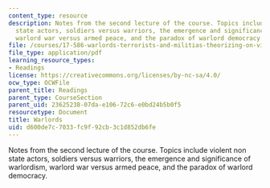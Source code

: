 ```yaml
---
content_type: resource
description: Notes from the second lecture of the course. Topics include violent non
  state actors, soldiers versus warriors, the emergence and significance of warlordism,
  warlord war versus armed peace, and the paradox of warlord democracy.
file: /courses/17-586-warlords-terrorists-and-militias-theorizing-on-violent-non-state-actors-spring-2009/d600de7c7033fc9f92cb3c1d852db6fe_MIT17_586s09_read_lec02.pdf
file_type: application/pdf
learning_resource_types:
- Readings
license: https://creativecommons.org/licenses/by-nc-sa/4.0/
ocw_type: OCWFile
parent_title: Readings
parent_type: CourseSection
parent_uid: 23625238-07da-e106-72c6-e0bd24b5b0f5
resourcetype: Document
title: Warlords
uid: d600de7c-7033-fc9f-92cb-3c1d852db6fe
---
```

Notes from the second lecture of the course. Topics include violent non state actors, soldiers versus warriors, the emergence and significance of warlordism, warlord war versus armed peace, and the paradox of warlord democracy.